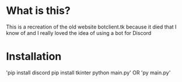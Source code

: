 # What is this?
This is a recreation of the old website botclient.tk because it died that I know of and I really loved the idea of using a bot for Discord

# Installation
'pip install discord
pip install tkinter
python main.py'
OR
'py main.py'
